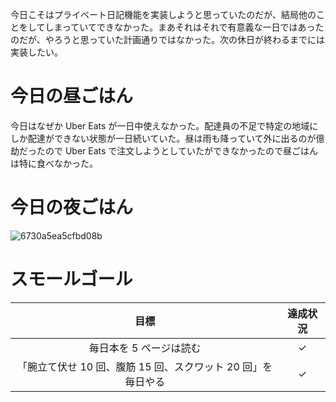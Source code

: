 今日こそはプライベート日記機能を実装しようと思っていたのだが、結局他のことをしてしまっていてできなかった。まあそれはそれで有意義な一日ではあったのだが、やろうと思っていた計画通りではなかった。次の休日が終わるまでには実装したい。

# 今日の昼ごはん
今日はなぜか Uber Eats が一日中使えなかった。配達員の不足で特定の地域にしか配達ができない状態が一日続いていた。昼は雨も降っていて外に出るのが億劫だったので Uber Eats で注文しようとしていたができなかったので昼ごはんは特に食べなかった。

# 今日の夜ごはん
![6730a5ea5cfbd08b](https://noraworld.github.io/box-bulbasaur/2019/03/6730a5ea5cfbd08b.jpg)

# スモールゴール
| 目標 | 達成状況 |
|:---:|:---:|
| 毎日本を 5 ページは読む | ✓ |
| 「腕立て伏せ 10 回、腹筋 15 回、スクワット 20 回」を毎日やる | ✓ |
